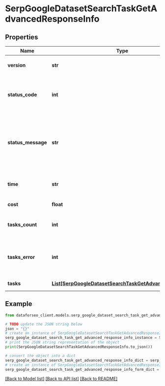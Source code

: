 # SerpGoogleDatasetSearchTaskGetAdvancedResponseInfo


## Properties

Name | Type | Description | Notes
------------ | ------------- | ------------- | -------------
**version** | **str** | the current version of the API | [optional] 
**status_code** | **int** | general status code you can find the full list of the response codes here | [optional] 
**status_message** | **str** | general informational message you can find the full list of general informational messages here | [optional] 
**time** | **str** | total execution time, seconds | [optional] 
**cost** | **float** | total tasks cost, USD | [optional] 
**tasks_count** | **int** | the number of tasks in the tasks array | [optional] 
**tasks_error** | **int** | the number of tasks in the tasks array returned with an error | [optional] 
**tasks** | [**List[SerpGoogleDatasetSearchTaskGetAdvancedTaskInfo]**](SerpGoogleDatasetSearchTaskGetAdvancedTaskInfo.md) | array of tasks | [optional] 

## Example

```python
from dataforseo_client.models.serp_google_dataset_search_task_get_advanced_response_info import SerpGoogleDatasetSearchTaskGetAdvancedResponseInfo

# TODO update the JSON string below
json = "{}"
# create an instance of SerpGoogleDatasetSearchTaskGetAdvancedResponseInfo from a JSON string
serp_google_dataset_search_task_get_advanced_response_info_instance = SerpGoogleDatasetSearchTaskGetAdvancedResponseInfo.from_json(json)
# print the JSON string representation of the object
print(SerpGoogleDatasetSearchTaskGetAdvancedResponseInfo.to_json())

# convert the object into a dict
serp_google_dataset_search_task_get_advanced_response_info_dict = serp_google_dataset_search_task_get_advanced_response_info_instance.to_dict()
# create an instance of SerpGoogleDatasetSearchTaskGetAdvancedResponseInfo from a dict
serp_google_dataset_search_task_get_advanced_response_info_form_dict = serp_google_dataset_search_task_get_advanced_response_info.from_dict(serp_google_dataset_search_task_get_advanced_response_info_dict)
```
[[Back to Model list]](../README.md#documentation-for-models) [[Back to API list]](../README.md#documentation-for-api-endpoints) [[Back to README]](../README.md)


